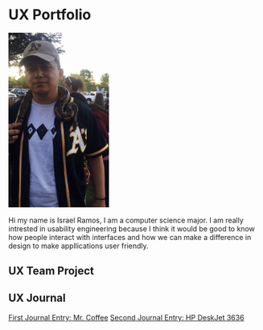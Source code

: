 # UX Portfolio

<img src = "assets/me.jpg" alt = "Israel Ramos" width = "200"/>

Hi my name is Israel Ramos, I am a computer science major. I am really intrested in usability engineering because I think it would be good to know how people interact with interfaces and how we can make a difference in design to make appllications user friendly.


## UX Team Project


## UX Journal
[First Journal Entry: Mr. Coffee](Journal-01/)
[Second Journal Entry: HP DeskJet 3636](Journal-02/)


